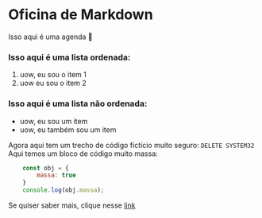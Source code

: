 # Oficina de Markdown
Isso aqui é uma agenda :calendar:
### Isso aqui é uma lista ordenada:
1. uow, eu sou o item 1
2. uow eu sou o item 2
### Isso aqui é uma lista não ordenada:
- uow, eu sou um item
- uow, eu também sou um item

Agora aqui tem um trecho de código fictício muito seguro: `DELETE SYSTEM32` <br>
Aqui temos um bloco de código muito massa:
```javascript
    const obj = {
        massa: true
    }
    console.log(obj.massa);
``` 

Se quiser saber mais, clique nesse [link](https://www.markdownguide.org/cheat-sheet/)